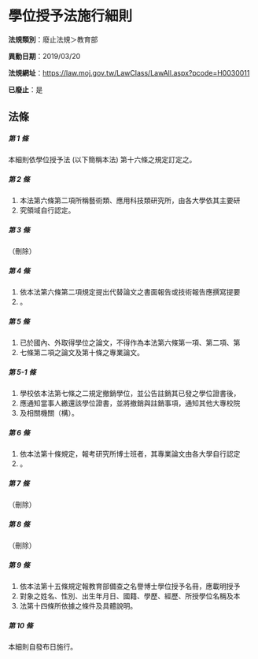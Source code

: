 # 學位授予法施行細則

**法規類別**：廢止法規＞教育部

**異動日期**：2019/03/20  

**法規網址**：https://law.moj.gov.tw/LawClass/LawAll.aspx?pcode=H0030011

**已廢止**：是



## 法條
##### 第 1 條
本細則依學位授予法 (以下簡稱本法) 第十六條之規定訂定之。

##### 第 2 條
1. 本法第六條第二項所稱藝術類、應用科技類研究所，由各大學依其主要研
1. 究領域自行認定。

##### 第 3 條
（刪除）

##### 第 4 條
1. 依本法第六條第二項規定提出代替論文之書面報告或技術報告應撰寫提要
1. 。

##### 第 5 條
1. 已於國內、外取得學位之論文，不得作為本法第六條第一項、第二項、第
1. 七條第二項之論文及第十條之專業論文。

##### 第 5-1 條
1. 學校依本法第七條之二規定撤銷學位，並公告註銷其已發之學位證書後，
1. 應通知當事人繳還該學位證書，並將撤銷與註銷事項，通知其他大專校院
1. 及相關機關（構）。

##### 第 6 條
1. 依本法第十條規定，報考研究所博士班者，其專業論文由各大學自行認定
1. 。

##### 第 7 條
（刪除）

##### 第 8 條
（刪除）

##### 第 9 條
1. 依本法第十五條規定報教育部備查之名譽博士學位授予名冊，應載明授予
1. 對象之姓名、性別、出生年月日、國籍、學歷、經歷、所授學位名稱及本
1. 法第十四條所依據之條件及具體說明。

##### 第 10 條
本細則自發布日施行。


